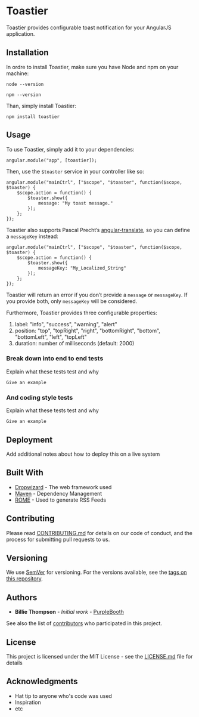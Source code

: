 # Toastier

Toastier provides configurable toast notification for your AngularJS application.

## Installation

In ordre to install Toastier, make sure you have Node and npm on your machine:

```
node --version
```

```
npm --version
```

Than, simply install Toastier:

```
npm install toastier
```

## Usage

To use Toastier, simply add it to your dependencies:

```
angular.module("app", [toastier]);
```

Then, use the `$toaster` service in your controller like so:

```
angular.module("mainCtrl", ["$scope", "$toaster", function($scope, $toaster) {
	$scope.action = function() {
		$toaster.show({
			message: "My toast message."
		});
	};
});
```

Toastier also supports Pascal Precht&#8217;s [angular-translate](https://angular-translate.github.io/), so you can define a `messageKey` instead:

```
angular.module("mainCtrl", ["$scope", "$toaster", function($scope, $toaster) {
	$scope.action = function() {
		$toaster.show({
			messageKey: "My_Localized_String"
		});
	};
});
```

Toastier will return an error if you don&#8217;t provide a `message` or `messageKey`. If you provide both, only `messageKey` will be considered.

Furthermore, Toastier provides three configurable properties:
1. label: "info", "success", "warning", "alert"
2. position: "top", "topRight", "right", "bottomRight", "bottom", "bottomLeft", "left", "topLeft"
3. duration: number of milliseconds (default: 2000)

### Break down into end to end tests

Explain what these tests test and why

```
Give an example
```

### And coding style tests

Explain what these tests test and why

```
Give an example
```

## Deployment

Add additional notes about how to deploy this on a live system

## Built With

* [Dropwizard](http://www.dropwizard.io/1.0.2/docs/) - The web framework used
* [Maven](https://maven.apache.org/) - Dependency Management
* [ROME](https://rometools.github.io/rome/) - Used to generate RSS Feeds

## Contributing

Please read [CONTRIBUTING.md](https://gist.github.com/PurpleBooth/b24679402957c63ec426) for details on our code of conduct, and the process for submitting pull requests to us.

## Versioning

We use [SemVer](http://semver.org/) for versioning. For the versions available, see the [tags on this repository](https://github.com/your/project/tags). 

## Authors

* **Billie Thompson** - *Initial work* - [PurpleBooth](https://github.com/PurpleBooth)

See also the list of [contributors](https://github.com/your/project/contributors) who participated in this project.

## License

This project is licensed under the MIT License - see the [LICENSE.md](LICENSE.md) file for details

## Acknowledgments

* Hat tip to anyone who's code was used
* Inspiration
* etc
